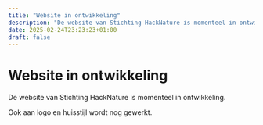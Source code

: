```yaml
---
title: "Website in ontwikkeling"
description: "De website van Stichting HackNature is momenteel in ontwikkeling"
date: 2025-02-24T23:23:23+01:00
draft: false
---
```


# Website in ontwikkeling

De website van Stichting HackNature is momenteel in ontwikkeling.

Ook aan logo en huisstijl wordt nog gewerkt.
